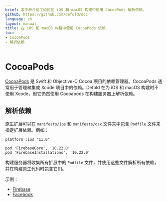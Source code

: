 ```yaml
---
brief: 本手册介绍了如何在 iOS 和 macOS 构建中使用 CocoaPods 解析依赖。
github: https://github.com/defold/doc
language: zh
layout: manual
title: 在 iOS 和 macOS 构建中使用 CocoaPods 依赖
toc:
- CocoaPods
- 解析依赖
---
```


# CocoaPods

[CocoaPods](https://cocoapods.org/) 是 Swift 和 Objective-C Cocoa 项目的依赖管理器。CocoaPods 通常用于管理和集成 Xcode 项目中的依赖。Defold 在为 iOS 和 macOS 构建时不使用 Xcode，但它仍然使用 Cocoapods 在构建服务器上解析依赖。

## 解析依赖

原生扩展可以在 `manifests/ios` 和 `manifests/osx` 文件夹中包含 `Podfile` 文件来指定扩展依赖。例如：

```
platform :ios '11.0'

pod 'FirebaseCore', '10.22.0'
pod 'FirebaseInstallations', '10.22.0'
```

构建服务器将收集所有扩展中的 `Podfile` 文件，并使用这些文件解析所有依赖，并在构建原生代码时包含它们。

示例：

* [Firebase](https://github.com/defold/extension-firebase/blob/master/firebase/manifests/ios/Podfile)
* [Facebook](https://github.com/defold/extension-facebook/blob/master/facebook/manifests/ios/Podfile)